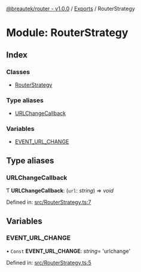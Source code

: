 [@breautek/router - v1.0.0](../README.md) / [Exports](../modules.md) / RouterStrategy

# Module: RouterStrategy

## Index

### Classes

* [RouterStrategy](../classes/routerstrategy.routerstrategy-1.md)

### Type aliases

* [URLChangeCallback](routerstrategy.md#urlchangecallback)

### Variables

* [EVENT\_URL\_CHANGE](routerstrategy.md#event_url_change)

## Type aliases

### URLChangeCallback

Ƭ **URLChangeCallback**: (`url`: *string*) => *void*

Defined in: [src/RouterStrategy.ts:7](https://github.com/breautek/router/blob/d7a4785/src/RouterStrategy.ts#L7)

## Variables

### EVENT\_URL\_CHANGE

• `Const` **EVENT\_URL\_CHANGE**: *string*= 'urlchange'

Defined in: [src/RouterStrategy.ts:5](https://github.com/breautek/router/blob/d7a4785/src/RouterStrategy.ts#L5)
